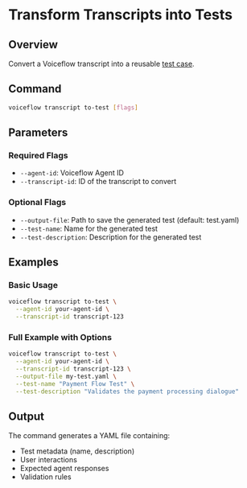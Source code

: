 # Transform Transcripts into Tests

## Overview
Convert a Voiceflow transcript into a reusable [test case](/tests/tests).

## Command
```bash
voiceflow transcript to-test [flags]
```

## Parameters

### Required Flags
- `--agent-id`: Voiceflow Agent ID
- `--transcript-id`: ID of the transcript to convert

### Optional Flags
- `--output-file`: Path to save the generated test (default: test.yaml)
- `--test-name`: Name for the generated test
- `--test-description`: Description for the generated test

## Examples

### Basic Usage
```bash
voiceflow transcript to-test \
  --agent-id your-agent-id \
  --transcript-id transcript-123
```

### Full Example with Options
```bash
voiceflow transcript to-test \
  --agent-id your-agent-id \
  --transcript-id transcript-123 \
  --output-file my-test.yaml \
  --test-name "Payment Flow Test" \
  --test-description "Validates the payment processing dialogue"
```

## Output
The command generates a YAML file containing:

  - Test metadata (name, description)
  - User interactions
  - Expected agent responses
  - Validation rules